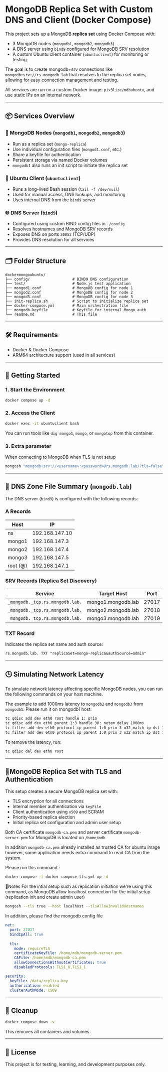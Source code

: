 # MongoDB Replica Set with Custom DNS and Client (Docker Compose)

This project sets up a MongoDB **replica set** using Docker Compose with:

- 3 MongoDB nodes (`mongodb1`, `mongodb2`, `mongodb3`)
- A DNS server using `bind9` configured for MongoDB SRV resolution
- A custom Ubuntu client container (`ubuntuclient`) for monitoring or testing

The goal is to create mongodb+srv connections like `mongodb+srv://rs.mongodb.lab` that resolves to the replica set nodes, allowing for easy connection management and testing.

All services are run on a custom Docker image: `pix3lize/mdbubuntu`, and use static IPs on an internal network.

---

## 📦 Services Overview

### 🔧 MongoDB Nodes (`mongodb1`, `mongodb2`, `mongodb3`)
- Run as a replica set (`mongo-replica`)
- Use individual configuration files (`mongod1.conf`, etc.)
- Share a keyfile for authentication
- Persistent storage via named Docker volumes
- `mongodb1` also runs an init script to initiate the replica set

### 🧪 Ubuntu Client (`ubuntuclient`)
- Runs a long-lived Bash session (`tail -f /dev/null`)
- Used for manual access, DNS lookups, and monitoring
- Uses internal DNS from the `bind9` server

### 🌐 DNS Server (`bind9`)
- Configured using custom BIND config files in `./config`
- Resolves hostnames and MongoDB SRV records
- Exposes DNS on ports `30053` (TCP/UDP)
- Provides DNS resolution for all services

---

## 🗂️ Folder Structure

```
dockermongoubuntu/
├── config/                   # BIND9 DNS configuration
├── test/                     # Node.js test application
├── mongod1.conf              # MongoDB config for node 1
├── mongod2.conf              # MongoDB config for node 2
├── mongod3.conf              # MongoDB config for node 3
├── init-replica.sh           # Script to initialize replica set
├── docker-compose.yml        # Main orchestration file
├── mongodb-keyfile           # Keyfile for internal Mongo auth
└── readme.md                 # This file
```

---

## 🛠️ Requirements

- Docker & Docker Compose
- ARM64 architecture support (used in all services)

---

## 🚀 Getting Started

### 1. Start the Environment

```bash
docker compose up -d
```

### 2. Access the Client

```bash
docker exec -it ubuntuclient bash
```

You can run tools like `dig mongo1`, `mongo`, or `mongotop` from this container.

### 3. Extra parameter 
When connecting to MongoDB when TLS is not setup
```bash
mongosh "mongodb+srv://<username>:<password>@rs.mongodb.lab/?tls=false"
```
---

## 🔗 DNS Zone File Summary (`mongodb.lab`)

The DNS server (`bind9`) is configured with the following records:

### A Records

| Host      | IP              |
|-----------|-----------------|
| ns        | 192.168.147.10  |
| mongo1    | 192.168.147.3   |
| mongo2    | 192.168.147.4   |
| mongo3    | 192.168.147.5   |
| root (@)  | 192.168.147.1   |

### SRV Records (Replica Set Discovery)

| Service                          | Target Host        | Port   |
|----------------------------------|--------------------|--------|
| `_mongodb._tcp.rs.mongodb.lab.` | mongo1.mongodb.lab | 27017 |
| `_mongodb._tcp.rs.mongodb.lab.` | mongo2.mongodb.lab | 27018 |
| `_mongodb._tcp.rs.mongodb.lab.` | mongo3.mongodb.lab | 27019 |

### TXT Record

Indicates the replica set name and auth source:

```text
rs.mongodb.lab. TXT "replicaSet=mongo-replica&authSource=admin"
```
---

## 🕒 Simulating Network Latency
To simulate network latency affecting specific MongoDB nodes, you can run the following commands on your host machine.

The example to add 1000ms latency to `mongodb2` and `mongodb3` from `mongodb1`. Please run it on mongodb1 host:

```bash
tc qdisc add dev eth0 root handle 1: prio
tc qdisc add dev eth0 parent 1:3 handle 30: netem delay 1000ms
tc filter add dev eth0 protocol ip parent 1:0 prio 3 u32 match ip dst 192.168.147.4/32 flowid 1:3
tc filter add dev eth0 protocol ip parent 1:0 prio 3 u32 match ip dst 192.168.147.5/32 flowid 1:3
```

To remove the latency, run:

```bash
tc qdisc del dev eth0 root
```

---

## 🔐MongoDB Replica Set with TLS and Authentication

This setup creates a secure MongoDB replica set with:

- TLS encryption for all connections
- Internal member authentication via `keyFile`
- Client authentication using `x509` and SCRAM
- Priority-based replica election
- Initial replica set configuration and admin user setup

Both CA certificate `mongodb-ca.pem` and server certificate `mongodb-server.pem` for MongoDB is located on `/home/mdb`

In addition `mongodb-ca.pem` already installed as trusted CA for ubuntu image however, some application needs extra command to read CA from the system. 

Please run this command : 

```bash
docker compose -f docker-compose-tls.yml up -d
```

📝Notes
For the intial setup such as replication initiation we're using this command, as MongoDB allow localhost connection for the initial setup (replication init and create admin user)

```bash
mongosh --tls true --host localhost --tlsAllowInvalidHostnames
```

In addition, please find the mongodb config file 
```yaml
net:
  port: 27017
  bindIpAll: true
  
  tls:
    mode: requireTLS
    certificateKeyFile: /home/mdb/mongodb-server.pem
    CAFile: /home/mdb/mongodb-ca.pem
    allowConnectionsWithoutCertificates: true
    disabledProtocols: TLS1_0,TLS1_1

security:
  keyFile: /data/replica.key
  authorization: enabled
  clusterAuthMode: x509    
```

---


## 🧹 Cleanup

```bash
docker compose down -v
```

This removes all containers and volumes.

---

## 📄 License

This project is for testing, learning, and development purposes only.